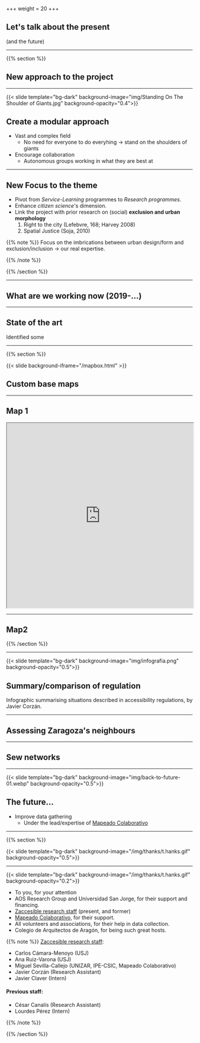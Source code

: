 +++
weight = 20
+++

## Let's talk about the present

(and the future)

---

{{% section %}}

## New approach to the project

---

{{< slide template="bg-dark" background-image="img/Standing On The Shoulder of Giants.jpg" background-opacity="0.4">}}

## Create a modular approach

- Vast and complex field
  - No need for everyone to do everyhing -> stand on the shoulders of giants
- Encourage collaboration
  - Autonomous groups working in what they are best at

---

## New Focus to the theme

* Pivot from _Service-Learning_ programmes to _Research programmes_.
* Enhance _citizen science_'s dimension.
* Link the project with prior research on (social) **exclusion and urban morphology**
  1. Right to the city (Lefebvre, 168; Harvey 2008)
  2. Spatial Justice (Soja, 2010)


{{% note %}}
Focus on the imbrications between urban design/form and exclusion/inclusion -> our real expertise.

{{% /note %}}

{{% /section %}}

---


## What are we working now (2019-...)

---

## State of the art

Identified some

---

{{% section %}}


{{< slide background-iframe="/mapbox.html" >}}

## Custom base maps


---

## Map 1

<iframe height="500" width="100%" src="https://api.mapbox.com/styles/v1/alu22968/cjw0hwbfg04w31cqgtblgydkb.html?fresh=true&title=true&access_token=pk.eyJ1IjoiYWx1MjI5NjgiLCJhIjoiY2p0OG5haTEyMDhnbDQ5cGJncnE2cjVvYSJ9.IA9D1YlPXi74F52ymwTtAQ#15.1/41.655402/-0.878104/0"></iframe>


---

## Map2


{{% /section %}}

---

{{< slide template="bg-dark" background-image="img/infografia.png" background-opacity="0.5">}}

## Summary/comparison of regulation

<div class=bg-caption>Infographic summarising situations described in accessibility regulations, by Javier Corzán.</div>

---

## Assessing Zaragoza's neighbours

---

## Sew networks

---

{{< slide template="bg-dark" background-image="img/back-to-future-01.webp" background-opacity="0.5">}}


## The future...

* Improve data gathering
  - Under the lead/expertise of [Mapeado Colaborativo](https://mapcolabora.org)

---
{{% section %}}

{{< slide template="bg-dark" background-image="/img/thanks/t.hanks.gif" background-opacity="0.5">}}

---

{{< slide template="bg-dark" background-image="/img/thanks/t.hanks.gif" background-opacity="0.2">}}

* To you, for your attention
* AOS Research Group and Universidad San Jorge, for their support and financing.
* [Zaccesible research staff](https://zaccesible.usj.es/about/#miembros-del-proyecto) (present, and former)
* [Mapeado Colaborativo](https://mapcolabora.org), for their support.
* All volunteers and associations, for their help in data collection.
* Colegio de Arquitectos de Aragón, for being such great hosts.


{{% note %}}
[Zaccesible research staff](https://zaccesible.usj.es/about/#miembros-del-proyecto):

* Carlos Cámara-Menoyo (USJ)
* Ana Ruiz-Varona (USJ)
* Miguel Sevilla-Callejo (UNIZAR, IPE-CSIC, Mapeado Colaborativo)
* Javier Corzán (Research Assistant)
* Javier Claver (Intern)

#### Previous staff:

* César Canalís (Research Assistant)
* Lourdes Pérez (Intern)

{{% /note %}}

{{% /section %}}
